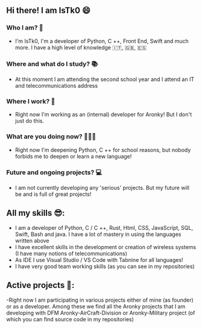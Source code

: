 ## Hi there! I am IsTk0 😄

### Who I am? 🧐
- I'm IsTk0, I'm a developer of Python, C ++, Front End, Swift and much more. I have a high level of knowledge 🇮🇹, 🇬🇧, 🇪🇸

### Where and what do I study? 📚
- At this moment I am attending the second school year and I attend an IT and telecommunications address

### Where I work? 🚀
- Right now I'm working as an (internal) developer for Aronky! But I don't just do this.

### What are you doing now? 🧑🏻‍💻
- Right now I'm deepening Python, C ++ for school reasons, but nobody forbids me to deepen or learn a new language!

### Future and ongoing projects? 💻
- I am not currently developing any 'serious' projects. But my future will be and is full of great projects!

## All my skills 😎:
- I am a developer of Python, C / C ++, Rust, Html, CSS, JavaScript, SQL, Swift, Bash and java. I have a lot of mastery in using the languages written above
- I have excellent skills in the development or creation of wireless systems (I have many notions of telecommunications)
- As IDE I use Visual Studio / VS Code with Tabnine for all languages!
- I have very good team working skills (as you can see in my repositories)

## Active projects 🧪:
-Right now I am participating in various projects either of mine (as founder) or as a developer. Among these we find all the Aronky projects that I am developing with DFM Aronky-AirCraft-Division or Aronky-Military project (of which you can find source code in my repositories)
